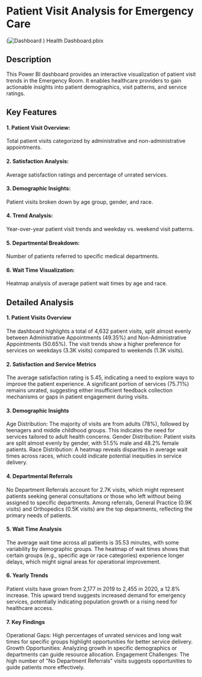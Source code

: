 # Patient Visit Analysis for Emergency Care
(![Dashboard](images/dashboard.png)
)
Health Dashboard.pbix

## Description
This Power BI dashboard provides an interactive visualization of patient visit trends in the Emergency Room. It enables healthcare providers to gain actionable insights into patient demographics, visit patterns, and service ratings.

## Key Features
#### 1. Patient Visit Overview: 
Total patient visits categorized by administrative and non-administrative appointments.

#### 2. Satisfaction Analysis:
Average satisfaction ratings and percentage of unrated services.

#### 3. Demographic Insights: 
Patient visits broken down by age group, gender, and race.

#### 4. Trend Analysis: 
Year-over-year patient visit trends and weekday vs. weekend visit patterns.

#### 5. Departmental Breakdown: 
Number of patients referred to specific medical departments.

#### 6. Wait Time Visualization: 
Heatmap analysis of average patient wait times by age and race.

## Detailed Analysis
#### 1. Patient Visits Overview
The dashboard highlights a total of 4,632 patient visits, split almost evenly between Administrative Appointments (49.35%) and Non-Administrative Appointments (50.65%).
The visit trends show a higher preference for services on weekdays (3.3K visits) compared to weekends (1.3K visits).
#### 2. Satisfaction and Service Metrics
The average satisfaction rating is 5.45, indicating a need to explore ways to improve the patient experience.
A significant portion of services (75.71%) remains unrated, suggesting either insufficient feedback collection mechanisms or gaps in patient engagement during visits.
#### 3. Demographic Insights
Age Distribution: The majority of visits are from adults (78%), followed by teenagers and middle childhood groups. This indicates the need for services tailored to adult health concerns.
Gender Distribution: Patient visits are split almost evenly by gender, with 51.5% male and 48.2% female patients.
Race Distribution: A heatmap reveals disparities in average wait times across races, which could indicate potential inequities in service delivery.
#### 4. Departmental Referrals
No Department Referrals account for 2.7K visits, which might represent patients seeking general consultations or those who left without being assigned to specific departments.
Among referrals, General Practice (0.9K visits) and Orthopedics (0.5K visits) are the top departments, reflecting the primary needs of patients.
#### 5. Wait Time Analysis
The average wait time across all patients is 35.53 minutes, with some variability by demographic groups.
The heatmap of wait times shows that certain groups (e.g., specific age or race categories) experience longer delays, which might signal areas for operational improvement.
#### 6. Yearly Trends
Patient visits have grown from 2,177 in 2019 to 2,455 in 2020, a 12.8% increase. This upward trend suggests increased demand for emergency services, potentially indicating population growth or a rising need for healthcare access.
#### 7. Key Findings
Operational Gaps: High percentages of unrated services and long wait times for specific groups highlight opportunities for better service delivery.
Growth Opportunities: Analyzing growth in specific demographics or departments can guide resource allocation.
Engagement Challenges: The high number of "No Department Referrals" visits suggests opportunities to guide patients more effectively.
